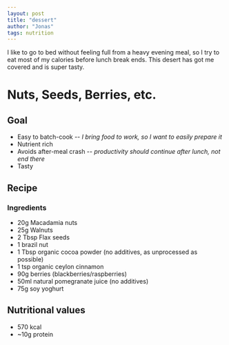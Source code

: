 ```yaml
---
layout: post
title: "dessert"
author: "Jonas"
tags: nutrition
---
```


I like to go to bed without feeling full from a heavy evening meal, so I try to eat most of my calories before lunch break ends. This desert has got me covered and is super tasty.


# Nuts, Seeds, Berries, etc.

## Goal
- Easy to batch-cook -- *I bring food to work, so I want to easily prepare it*
- Nutrient rich
- Avoids after-meal crash -- *productivity should continue after lunch, not end there*
- Tasty

## Recipe

### Ingredients
- 20g Macadamia nuts
- 25g Walnuts
- 2 Tbsp Flax seeds
- 1 brazil nut
- 1 Tbsp organic cocoa powder (no additives, as unprocessed as possible)
- 1 tsp organic ceylon cinnamon
- 90g berries (blackberries/raspberries)
- 50ml natural pomegranate juice (no additives)
- 75g soy yoghurt

## Nutritional values

- 570 kcal
- ~10g protein


